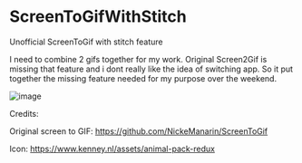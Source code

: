 # ScreenToGifWithStitch
Unofficial ScreenToGif with stitch feature

I need to combine 2 gifs together for my work. Original Screen2Gif is missing that feature and i dont really like the idea of switching app.
So it put together the missing feature needed for my purpose over the weekend. 


![image](https://github.com/jackisgames/ScreenToGifWithStitch/blob/master/stitch_demo.gif)



Credits:


Original screen to GIF: https://github.com/NickeManarin/ScreenToGif


Icon: https://www.kenney.nl/assets/animal-pack-redux
